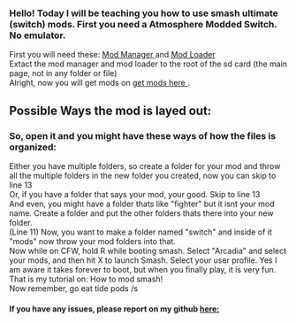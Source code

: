### Hello! Today I will be teaching you how to use smash ultimate (switch) mods. First you need a Atmosphere Modded Switch. No emulator. <br />
First you will need these: <a href="https://gamebanana.com/tools/6865">Mod Manager </a> and <a href="https://github.com/Raytwo/ARCropolis/">Mod Loader </a> <br />
Extact the mod manager and mod loader to the root of the sd card (the main page, not in any folder or file) <br />
Alright, now you will get mods on <a href="https://gamebanana.com/games/6498">get mods here </a>. <br />
## Possible Ways the mod is layed out:
### So, open it and you might have these ways of how the files is organized:
Either you have multiple folders, so create a folder for your mod and throw all the multiple folders in the new folder you created, now you can skip to line 13 <br />
Or, if you have a folder that says your mod, your good. Skip to line 13 <br />
And even, you might have a folder thats like "fighter" but it isnt your mod name. Create a folder and put the other folders thats there into your new folder. <br />
(Line 11) Now, you want to make a folder named "switch" and inside of it "mods" now throw your mod folders into that. <br /> 
Now while on CFW, hold R while booting smash. Select "Arcadia" and select your mods, and then hit X to launch Smash. Select your user profile. Yes I am aware it takes forever to boot, but when you finally play, it is very fun. <br />
That is my tutorial on: How to mod smash! <br />
Now remember, go eat tide pods /s <br />
#### If you have any issues, please report on my github [here:][link]

[link]: https://github.com/quadsYT/quadsYT.github.io/issues
